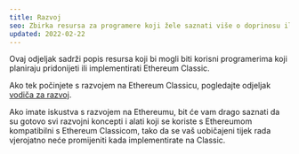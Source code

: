```yaml
---
title: Razvoj
seo: Zbirka resursa za programere koji žele saznati više o doprinosu ili implementaciji aplikacija na Ethereum Classic.
updated: 2022-02-22
---
```


Ovaj odjeljak sadrži popis resursa koji bi mogli biti korisni programerima koji planiraju pridonijeti ili implementirati Ethereum Classic.

Ako tek počinjete s razvojem na Ethereum Classicu, pogledajte odjeljak [vodiča za razvoj](/guides/development).

Ako imate iskustva s razvojem na Ethereumu, bit će vam drago saznati da su gotovo svi razvojni koncepti i alati koji se koriste s Ethereumom kompatibilni s Ethereum Classicom, tako da se vaš uobičajeni tijek rada vjerojatno neće promijeniti kada implementirate na Classic.
